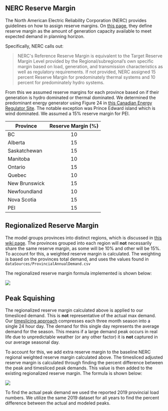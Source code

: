 ## NERC Reserve Margin

The North American Electric Reliability Corporation (NERC) provides guidelines on how to assign reserve margins. On [this page](https://www.nerc.com/pa/RAPA/ri/Pages/PlanningReserveMargin.aspx), they define reserve margin as the amount of generation capacity available to meet expected demand in planning horizon.

Specifically, NERC calls out:
> NERC's Reference Reserve Margin is equivalent to the Target Reserve Margin Level provided by the Regional/subregional’s own specific margin based on load, generation, and transmission characteristics as well as regulatory requirements. If not provided, NERC assigned 15 percent Reserve Margin for predominately thermal systems and 10 percent for predominately hydro systems.

From this we assumed reserve margins for each province based on if their generation is hydro dominated or thermal dominated. We determined the predominant energy generator using Figure 24 in [this Canadian Energy Regulator Site](https://www.cer-rec.gc.ca/en/data-analysis/canada-energy-future/2019/results/index.html). The notable exception was Prince Edward island which is wind dominated. We assumed a 15% reserve margin for PEI. 

| Province      | Reserve Margin (%) |
|---------------|:------------------:|
| BC            | 10                 |
| Alberta       | 15                 |
| Saskatchewan  | 15                 |
| Manitoba      | 10                 |
| Ontario       | 15                 |
| Quebec        | 10                 |
| New Brunswick | 15                 |
| Newfoundland  | 10                 |
| Nova Scotia   | 15                 |
| PEI           | 15                 |

## Regionalized Reserve Margin 
The model groups provinces into distinct regions, which is discussed in [this wiki page](https://github.com/DeltaE/Canada-U.S.-ElecTrade/wiki#regions). The provinces grouped into each region will **not** necessarily share the same reserve margin, as some will be 10% and other will be 15%. To account for this, a weighted reserve margin is calculated. The weighting is based on the provinces total demand, and uses the values found in `dataSources/ProvincialAnnualDemand.csv`

The regionalized reserve margin formula implemented is shown below:  

<img src="https://render.githubusercontent.com/render/math?math=(ReserveMargin)_{Region} = \sum \frac{(Demand)_{Province}}{(Demand)_{Region}} (ReserveMargin)_{Province}">

## Peak Squishing
The regionalized reserve margin calculated above is applied to our timesliced demand. This is **not** representative of the actual max demand. Our [timeslicing approach](https://github.com/DeltaE/Canada-U.S.-ElecTrade/wiki#timeslicing) compresses each three month season into a single 24 hour day. The demand for this single day represents the average demand for the season. This means if a large demand peak occurs in real life due to unpredictable weather (or any other factor) it is **not** captured in our average seasonal day. 

To account for this, we add extra reserve margin to the baseline NERC regional weighted reserve margin calculated above. The timesliced adjusted reserve margin is calculated through finding the percent difference between the peak and timesliced peak demands. This value is then added to the existing regionalized reserve margin. The formula is shown below: 

<img src="https://render.githubusercontent.com/render/math?math=(AdjustedReserveMargin)_{Region} = (ReserveMargin)_{Region} %2b \left [ \frac{(PeakDemand)_{Actual} - (PeakDemand)_{Model}}{(PeakDemand)_{Actual}} \right ]_{Region}">

To find the actual peak demand we used the reported 2019 provincial load numbers. We utilize the same 2019 dataset for all years to find the percent difference between the actual and modeled peaks. 